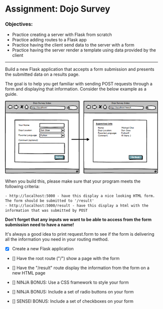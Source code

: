 # Assignment: Dojo Survey

### Objectives:

- Practice creating a server with Flask from scratch
- Practice adding routes to a Flask app
- Practice having the client send data to the server with a form
- Practice having the server render a template using data provided by the client
<hr>
Build a new Flask application that accepts a form submission and presents the submitted data on a results page.

The goal is to help you get familiar with sending POST requests through a form and displaying that information. Consider the below example as a guide.

![](survey-form.png)

When you build this, please make sure that your program meets the following criteria:

    - http://localhost:5000 - have this display a nice looking HTML form.  The form should be submitted to '/result'
    - http://localhost:5000/result - have this display a html with the information that was submitted by POST

**Don't forget that any inputs we want to be able to access from the form submission need to have a name!**

It's always a good idea to print request.form to see if the form is delivering all the information you need in your routing method.

- [x] Create a new Flask application

- [] Have the root route ("/") show a page with the form

- [] Have the "/result" route display the information from the form on a new HTML page

- [] NINJA BONUS: Use a CSS framework to style your form

- [] NINJA BONUS: Include a set of radio buttons on your form

- [] SENSEI BONUS: Include a set of checkboxes on your form
